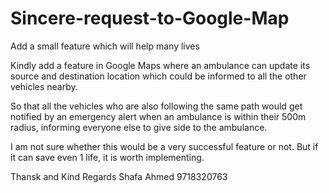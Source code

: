 # Sincere-request-to-Google-Map
Add a small feature which will help many lives



Kindly add a feature in Google Maps where an ambulance can update its source and destination location which could be informed to all the other 
vehicles nearby. 

So that all the vehicles who are also following the same path would get notified by an emergency alert when an ambulance is within their 500m 
radius, informing everyone else to give side to the ambulance.

I am not sure whether this would be a very successful feature or not. But if it can save even 1 life, it is worth implementing.





Thansk and Kind Regards
Shafa Ahmed
9718320763

